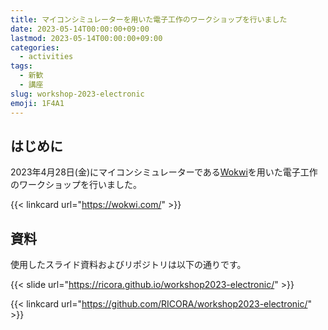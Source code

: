 ```yaml
---
title: マイコンシミュレーターを用いた電子工作のワークショップを行いました
date: 2023-05-14T00:00:00+09:00
lastmod: 2023-05-14T00:00:00+09:00
categories:
  - activities
tags:
  - 新歓
  - 講座
slug: workshop-2023-electronic
emoji: 1F4A1
---
```


## はじめに

2023年4月28日(金)にマイコンシミュレーターである[Wokwi](https://wokwi.com/)を用いた電子工作のワークショップを行いました。

{{< linkcard url="https://wokwi.com/" >}}

## 資料

使用したスライド資料およびリポジトリは以下の通りです。

{{< slide url="https://ricora.github.io/workshop2023-electronic/" >}}

{{< linkcard url="https://github.com/RICORA/workshop2023-electronic/" >}}
